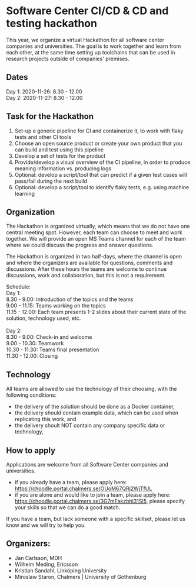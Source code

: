 # Software Center CI/CD & CD and testing hackathon

This year, we organize a virtual Hackathon for all software center companies and universities. The goal is to work together and learn from each other, at the same time setting up toolchains that can be used in research projects outside of companies' premises. 

## Dates
Day 1: 2020-11-26: 8.30 - 12.00 <br/>
Day 2: 2020-11-27: 8.30 - 12.00

## Task for the Hackathon
<ol>
  <li>Set-up a generic pipeline for CI and containerize it, to work with flaky tests and other CI tools</li>
  <li>Choose an open source product or create your own product that you can build and test using this pipeline</li>
  <li>Develop a set of tests for the product</li>
  <li>Provide/develop a visual overview of the CI pipeline, in order to produce meaning information vs. producing logs</li>
  <li>Optional: develop a script/tool that can predict if a given test cases will pass/fail during the next build</li>
  <li>Optional: develop a script/tool to identify flaky tests, e.g. using machine learning</li>
</ol>

## Organization
The Hackathon is organized virtually, which means that we do not have one central meeting spot. However, each team can choose to meet and work together. We will provide an open MS Teams channel for each of the team where we could discuss the progress and answer questions. 

The Hackathon is organized in two half-days, where the channel is open and where the organizers are available for questions, comments and discussions. After these hours the teams are welcome to continue discussions, work and collaboration, but this is not a requirement. 

Schedule: </br>
Day 1: </br>
8.30 - 9.00: Introduction of the topics and the teams </br>
9.00 - 11.15: Teams working on the topics </br>
11.15 - 12.00: Each team presents 1-2 slides about their current state of the solution, technology used, etc. </br>
</br>
Day 2: </br>
8.30 - 9.00: Check-in and welcome </br>
9.00 - 10.30: Teamwork </br>
10.30 - 11.30: Teams final presentation </br>
11.30 - 12.00: Closing </br>

## Technology
All teams are allowed to use the technology of their choosing, with the following conditions:
* the delivery of the solution should be done as a Docker container,
* the delivery should contain example data, which can be used when replicating this work, and
* the delivery shoult NOT contain any company specific data or technology, 

## How to apply
Applications are welcome from all Software Center companies and universities. 
* if you already have a team, please apply here: https://choodle.portal.chalmers.se/OUoM67QRj2WjTfUL
* if you are alone and would like to join a team, please apply here: https://choodle.portal.chalmers.se/3G7mFakzbhl31SI5, please specify your skills so that we can do a good match. 

If you have a team, but lack someone with a specific skillset, please let us know and we will try to help you. 

## Organizers:
* Jan Carlsson, MDH
* Wilhelm Meding, Ericsson
* Kristian Sandahl, Linköping University
* Miroslaw Staron, Chalmers | University of Gothenburg
